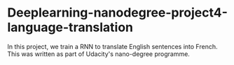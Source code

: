 # Deeplearning-nanodegree-project4-language-translation
In this project, we train a RNN to translate English sentences into French. This was written as part of Udacity's nano-degree programme.
